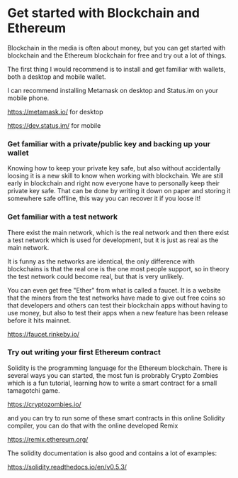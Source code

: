 # Get started with Blockchain and Ethereum

Blockchain in the media is often about money, but you can get started with blockchain and the Ethereum blockchain for free and try out a lot of things.

The first thing I would recommend is to install and get familiar with wallets, both a desktop and mobile wallet.

I can recommend installing Metamask on desktop and Status.im on your mobile phone.

https://metamask.io/ for desktop

https://dev.status.im/ for mobile

### Get familiar with a private/public key and backing up your wallet

Knowing how to keep your private key safe, but also without accidentally loosing it is a new skill to know when working with blockchain. We are still early in blockchain and right now everyone have to personally keep their private key safe. That can be done by writing it down on paper and storing it somewhere safe offline, this way you can recover it if you loose it!

### Get familiar with a test network

There exist the main network, which is the real network and then there exist a test network which is used for development, but it is just as real as the main network. 

It is funny as the networks are identical, the only difference with blockchains is that the real one is the one most people support, so in theory the test network could become real, but that is very unlikely.

You can even get free "Ether" from what is called a faucet. It is a website that the miners from the test networks have made to give out free coins so that developers and others can test their blockchain apps without having to use money, but also to test their apps when a new feature has been release before it hits mainnet.

https://faucet.rinkeby.io/

### Try out writing your first Ethereum contract

Solidity is the programming language for the Ethereum blockchain. There is several ways you can started, the most fun is probrably Crypto Zombies which is a fun tutorial, learning how to write a smart contract for a small tamagotchi game.

<https://cryptozombies.io/>

and you can try to run some of these smart contracts in this online Solidity compiler, you can do that with the online developed Remix

https://remix.ethereum.org/

The solidity documentation is also good and contains a lot of examples:

https://solidity.readthedocs.io/en/v0.5.3/